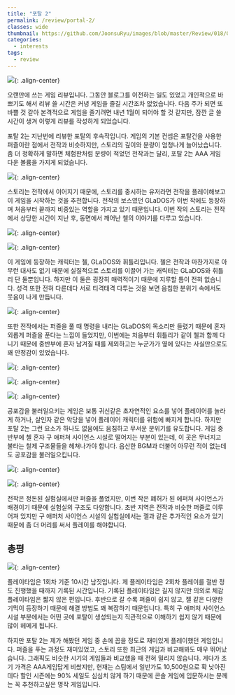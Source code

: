 ```yaml
---
title: "포탈 2"
permalink: /review/portal-2/
classes: wide
thumbnail: https://github.com/JoonsuRyu/images/blob/master/Review/018/00.jpg?raw=true
categories:
  - interests
tags:
  - review
---
```


![](https://github.com/JoonsuRyu/images/blob/master/Review/018/00.jpg?raw=true){: .align-center}

오랜만에 쓰는 게임 리뷰입니다. 그동안 블로그를 이전하는 일도 있었고 개인적으로 바쁘기도 해서 리뷰 쓸 시간은 커녕 게임을 즐길 시간조차 없었습니다. 다음 주가 되면 또 바쁠 것 같아 본격적으로 게임을 즐기려면 내년 1월이 되어야 할 것 같지만, 잠깐 글 쓸 시간이 생겨 이렇게 리뷰를 작성하게 되었습니다.

포탈 2는 지난번에 리뷰한 포탈의 후속작입니다. 게임의 기본 컨셉은 포탈건을 사용한 퍼즐이란 점에서 전작과 비슷하지만, 스토리의 깊이와 분량이 엄청나게 늘어났습니다. 좀 더 정확하게 말하면 체험판처럼 분량이 적었던 전작과는 달리, 포탈 2는 AAA 게임 다운 볼륨을 가지게 되었습니다.

![](https://github.com/JoonsuRyu/images/blob/master/Review/018/01.jpg?raw=true){: .align-center}

스토리는 전작에서 이어지기 때문에, 스토리를 중시하는 유저라면 전작을 플레이해보고 이 게임을 시작하는 것을 추천합니다. 전작의 보스였던 GLaDOS가 이번 작에도 등장하며 처음부터 끝까지 비중있는 역할을 가지고 있기 때문입니다. 이번 작의 스토리는 전작에서 상당한 시간이 지난 후, 동면에서 깨어난 첼의 이야기를 다루고 있습니다.

![](https://github.com/JoonsuRyu/images/blob/master/Review/018/02.jpg?raw=true){: .align-center}

![](https://github.com/JoonsuRyu/images/blob/master/Review/018/03.jpg?raw=true){: .align-center}

이 게임에 등장하는 캐릭터는 첼, GLaDOS와 휘틀리입니다. 첼은 전작과 마찬가지로 아무런 대사도 없기 때문에 실질적으로 스토리를 이끌어 가는 캐릭터는 GLaDOS와 휘틀리 단 둘뿐입니다. 하지만 이 둘은 굉장히 매력적이기 때문에 지루할 틈이 전혀 없습니다. 성격 또한 전혀 다른데다 서로 티격태격 다투는 것을 보면 음침한 분위기 속에서도 웃음이 나게 만듭니다.

![](https://github.com/JoonsuRyu/images/blob/master/Review/018/04.jpg?raw=true){: .align-center}

또한 전작에서는 퍼즐을 풀 때 명령을 내리는 GLaDOS의 목소리만 들렸기 때문에 혼자 외롭게 퍼즐을 푼다는 느낌이 들었지만, 이번에는 처음부터 휘틀리가 같이 첼과 함께 다니기 때문에 중반부에 혼자 남겨질 때를 제외하고는 누군가가 옆에 있다는 사실만으로도 꽤 안정감이 있었습니다.

![](https://github.com/JoonsuRyu/images/blob/master/Review/018/05.jpg?raw=true){: .align-center}

![](https://github.com/JoonsuRyu/images/blob/master/Review/018/06.jpg?raw=true){: .align-center}

![](https://github.com/JoonsuRyu/images/blob/master/Review/018/07.jpg?raw=true){: .align-center}

공포감을 불러일으키는 게임은 보통 귀신같은 초자연적인 요소를 넣어 플레이어를 놀라게 하거나, 살인자 같은 악당을 넣어 플레이어 캐릭터를 위험에 빠지게 합니다. 하지만 포탈 2는 그런 요소가 하나도 없음에도 음침하고 무서운 분위기를 유도합니다. 게임 중반부에 첼 혼자 구 애퍼쳐 사이언스 시설로 떨어지는 부분이 있는데, 이 곳은 무너지고 불타는 철제 구조물들을 헤쳐나가야 합니다. 음산한 BGM과 더불어 아무런 적이 없는데도 공포감을 불러일으킵니다.

![](https://github.com/JoonsuRyu/images/blob/master/Review/018/08.jpg?raw=true){: .align-center}

![](https://github.com/JoonsuRyu/images/blob/master/Review/018/09.jpg?raw=true){: .align-center}

전작은 정돈된 실험실에서만 퍼즐을 풀었지만, 이번 작은 폐허가 된 에퍼쳐 사이언스가 배경이기 때문에 실험실의 구조도 다양합니다. 초반 지역은 전작과 비슷한 퍼즐로 이루어져 있지만 구 애퍼처 사이언스 시설의 실험실에서는 젤과 같은 추가적인 요소가 있기 때문에 좀 더 머리를 써서 플레이를 해야합니다.

## 총평

![](https://github.com/JoonsuRyu/images/blob/master/Review/018/10.png?raw=true){: .align-center}

플레이타임은 1회차 기준 10시간 남짓입니다. 제 플레이타임은 2회차 플레이를 절반 정도 진행했을 때까지 기록된 시간입니다. 기록된 플레이타임은 길지 않지만 의외로 체감 플레이타임은 짧지 않은 편입니다. 후반으로 갈 수록 퍼즐이 쉽지 않고, 젤 같은 다양한 기믹이 등장하기 때문에 해결 방법도 꽤 복잡하기 때문입니다. 특히 구 애퍼처 사이언스 시설 부분에서는 어떤 곳에 포탈이 생성되는지 직관적으로 이해하기 쉽지 않기 때문에 많이 헤메게 됩니다.

하지만 포탈 2는 제가 해봤던 게임 중 손에 꼽을 정도로 재미있게 플레이했던 게임입니다. 퍼즐을 푸는 과정도 재미있었고, 스토리 또한 최근의 게임과 비교해봐도 매우 뛰어났습니다. 그래픽도 비슷한 시기의 게임들과 비교했을 때 전혀 밀리지 않습니다. 게다가 초기 가격은 AAA게임답게 비쌌지만, 현재는 스팀에서 일반가도 10,500원으로 확 낮아진데다 할인 시즌에는 90% 세일도 심심치 않게 하기 때문에 콘솔 게임에 입문하시는 분께는 꼭 추천하고싶은 명작 게임입니다.
